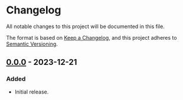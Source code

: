 # Changelog

All notable changes to this project will be documented in this file.

The format is based on [Keep a Changelog](https://keepachangelog.com/en/1.0.0/),
and this project adheres to [Semantic Versioning](https://semver.org/spec/v2.0.0.html).

## [0.0.0] - 2023-12-21

### Added

- Initial release.

[0.0.0]: https://github.com/chksum-rs/hash-sha2-256/releases/tag/v0.0.0
